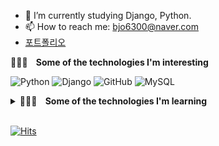 - 🌱 I’m currently studying Django, Python.
- 📫 How to reach me: bjo6300@naver.com 
- [포트폴리오](https://valiant-macaw-b46.notion.site/0c1463b171314c1f847a64632b104317)

<b>🧑🏻‍💻 &nbsp;&nbsp; Some of the technologies I'm interesting</b></summary>

![Python](https://img.shields.io/badge/-Python-000000?style=flat&logo=python)
![Django](https://img.shields.io/badge/-Django-000000?style=flat&logo=Django)
![GitHub](https://img.shields.io/badge/-GitHub-000000?style=flat&logo=github&logoColor=FFFFFF)
![MySQL](https://img.shields.io/badge/-MySQL-000000?style=flat&logo=MySQL)

<details>
  <summary> <b>🧑🏻‍💻 &nbsp;&nbsp; Some of the technologies I'm learning</b></summary>
  <br/>

![Docker](https://img.shields.io/badge/-Docker-000000?style=flat&logo=docker)
![AWS](https://img.shields.io/badge/-AWS-000000?style=flat&logo=amazon-aws)
![Kotlin](https://img.shields.io/badge/-Kotlin-000000?style=flat&logo=Kotlin)
![Celery](https://img.shields.io/badge/-Celery-000000?style=flat&logo=Celery)
![RabbitMQ](https://img.shields.io/badge/-RabbitMQ-000000?style=flat&logo=Rabbitmq)

</details>
<br/>
  

[![Hits](https://hits.seeyoufarm.com/api/count/incr/badge.svg?url=https%3A%2F%2Fgithub.com%2Fbjo6300&count_bg=%23087F90&title_bg=%23555555&icon=&icon_color=%23E7E7E7&title=visitors&edge_flat=false)](https://hits.seeyoufarm.com)

